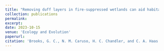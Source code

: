 ```yaml
---
title: "Removing duff layers in fire-suppressed wetlands can aid habitat restoration efforts"
collection: publications
permalink: 
excerpt:
date: 2023-10-15
venue: 'Ecology and Evolution'
paperurl: 
citation: 'Brooks, G. C., N. M. Caruso, H. C. Chandler, and C. A. Haas. 2023. Niche partitioning and a storage effect facilitate coexistence in an amphibian community. <i>Ecology and Evolution</i>'
---
```

